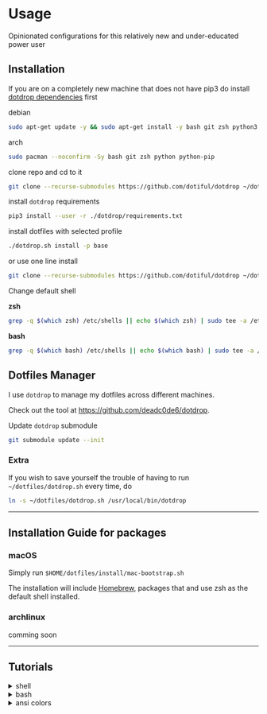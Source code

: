 # Usage

Opinionated configurations for this relatively new and under-educated power user

## Installation

If you are on a completely new machine that does not have pip3 do install [dotdrop dependencies](https://github.com/deadc0de6/dotdrop/wiki/dependencies) first

debian
```bash
sudo apt-get update -y && sudo apt-get install -y bash git zsh python3 python3-pip
```

arch
```bash
sudo pacman --noconfirm -Sy bash git zsh python python-pip
```


clone repo and cd to it

```bash
git clone --recurse-submodules https://github.com/dotiful/dotdrop ~/dotfiles && cd ~/dotfiles
```

install `dotdrop` requirements

```bash
pip3 install --user -r ./dotdrop/requirements.txt
```

install dotfiles with selected profile

```bash
./dotdrop.sh install -p base
```

or use one line install

```bash
git clone --recurse-submodules https://github.com/dotiful/dotdrop ~/dotfiles && cd ~/dotfiles && pip3 install --user -r ./dotdrop/requirements.txt && ./dotdrop.sh install -p base
```

Change default shell

**zsh**

```bash
grep -q $(which zsh) /etc/shells || echo $(which zsh) | sudo tee -a /etc/shells && chsh -s $(which zsh)
```

**bash**

```bash
grep -q $(which bash) /etc/shells || echo $(which bash) | sudo tee -a /etc/shells && chsh -s $(which bash)
```

## Dotfiles Manager

I use `dotdrop` to manage my dotfiles across different machines.

Check out the tool at https://github.com/deadc0de6/dotdrop.

Update `dotdrop` submodule

```bash
git submodule update --init
```

### Extra

If you wish to save yourself the trouble of having to run `~/dotfiles/dotdrop.sh` every time, do

```bash
ln -s ~/dotfiles/dotdrop.sh /usr/local/bin/dotdrop
```

---

## Installation Guide for packages

### macOS

Simply run `$HOME/dotfiles/install/mac-bootstrap.sh`

The installation will include [Homebrew](https://brew.sh), packages that and use
zsh as the default shell installed.

### archlinux

comming soon

---

## Tutorials

<details>
  <summary>shell</summary>

- [Git config reference](https://git-scm.com/docs/git-config)
- [ZSH Keybindings](http://zshwiki.org/home/keybindings/)
  </details>

<details>
  <summary>bash</summary>

- [Right align part of prompt](https://superuser.com/a/187483)
- [Prompt Statement var iables](https://ss64.com/bash/syntax-prompt.html)
  </details>

<details>
  <summary>ansi colors</summary>

- [ANSI escape codes](http://www.lihaoyi.com/post/BuildyourownCommandLinewithANSIescapecodes.html)
- [Colors and formatting](https://misc.flogisoft.com/bash/tip_colors_and_formatting)
- [tput](http://linuxcommand.org/lc3_adv_tput.php)
- [Colours and Cursor Movement With tput](https://www.tldp.org/HOWTO/Bash-Prompt-HOWTO/x405.html)
- [fzf Web Color Picker](https://minsw.github.io/fzf-color-picker/)
  </details>
